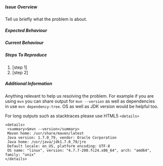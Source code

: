 <!--
Thanks for interest in Arquillian Project. What kind of issue would like you to raise?

Question

Please ask questions about how to use something, or to understand why something isn't
working as you expect it to, on Stack Overflow using the arquillian tag. Alternatively you
can go to our forum under jboss.org domain https://developer.jboss.org/en/arquillian

Bug report / Enhancement

Please follow template provided below

YOU CAN DELETE THIS TEXT BEFORE SUBMITTING THE ISSUE
-->

##### Issue Overview

Tell us briefly what the problem is about.

##### Expected Behaviour

##### Current Behaviour

##### Steps To Reproduce
1. [step 1]
2. [step 2]

##### Additional Information

Anything relevant to help us resolving the problem. For example if you are using `mvn` you can share output for `mvn --version` as well as dependencies in use `mvn dependency:tree`. OS as well as JDK version would be helpful too.

For long outputs such as stacktraces please use HTML5 `<details>`

```
<details>
 <summary>$mvn --version</summary>
 Maven home: /usr/share/maven/latest
 Java version: 1.7.0_79, vendor: Oracle Corporation
 Java home: /usr/java/jdk1.7.0_79/jre
 Default locale: en_US, platform encoding: UTF-8
 OS name: "linux", version: "4.7.7-200.fc24.x86_64", arch: "amd64", family: "unix"
</details>
```
